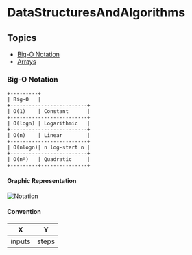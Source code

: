 # DataStructuresAndAlgorithms

## Topics
- [Big-O Notation](#Notation)
- [Arrays](#src/Arrays)




### Big-O Notation
```text
+---------+
| Big-O   |
+-------------------------+
| O(1)    | Constant      |
+-------------------------+
| O(logn) | Logarithmic   |
+-------------------------+
| O(n)    | Linear        |
+-------------------------+
| O(nlogn)| n log-start n |
+-------------------------+
| O(n²)   | Quadratic     |
+---------+---------------+
```
#### Graphic Representation
![Notation](https://upload.wikimedia.org/wikipedia/commons/thumb/7/7e/Comparison_computational_complexity.svg/250px-Comparison_computational_complexity.svg.png "Graphic")
#### Convention
| X | Y |
|---|---|
| inputs  | steps  |